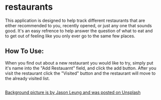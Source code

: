 # restaurants
This application is designed to help track different restaurants that are either recommended to you, recently opened, or just any one that sounds good. It's an easy refrence to help answer the question of what to eat and to get out of feeling like you only ever go to the same few places.

## How To Use:
When you find out about a new restaurant you would like to try, simply put it's name into the "Add Restauarnt" field, and click the add button. After you visit the restaurant click the "Visited" button and the restaurant will move to the already visited list.

## 
[Background picture is by Jason Leung and was posted on Unsplash](https://unsplash.com/photos/poI7DelFiVA)
